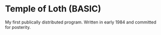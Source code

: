 # Temple of Loth (BASIC)
My first publically distributed program. Written in early 1984 and committed for posterity. 
